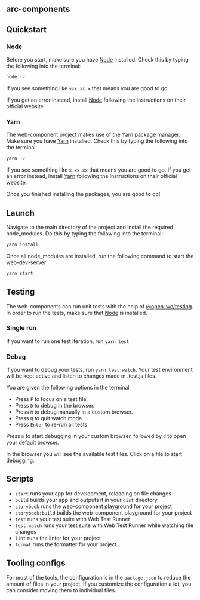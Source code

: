## arc-components

## Quickstart

### Node
Before you start, make sure you have [Node](https://nodejs.org/) installed.
Check this by typing the following into the terminal:

```bash
node -v
```

If you see something like `vxx.xx.x` that means you are good to go.

If you get an error instead, install [Node](https://nodejs.org/) following the instructions on their official website.

### Yarn
The web-component project makes use of the Yarn package manager.
Make sure you have [Yarn](https://yarnpkg.com/) installed.
Check this by typing the following into the terminal:

```bash
yarn -v
```

If you see something like `x.xx.xx` that means you are good to go.
If you get an error instead, install [Yarn](https://yarnpkg.com/) following the instructions on their official website.

Once you finished installing the packages, you are good to go!

## Launch
Navigate to the main directory of the project and install the required node_modules.
Do this by typing the following into the terminal:

```bash
yarn install
```

Once all node_modules are installed, run the following command to start the web-dev-server

```bash
yarn start
```

## Testing
The web-components can run unit tests with the help of [@open-wc/testing](https://open-wc.org/docs/testing/helpers/).
In order to run the tests, make sure that [Node](https://nodejs.org/) is installed.

### Single run
If you want to run one test iteration, run `yarn test`

### Debug
if you want to debug your tests, run `yarn test:watch`.
Your test environment will be kept active and listen to changes made in .test.js files.

You are given the following options in the terminal
- Press `F` to focus on a test file.
- Press `D` to debug in the browser.
- Press `M` to debug manually in a custom browser.
- Press `Q` to quit watch mode.
- Press `Enter` to re-run all tests.

Press `m` to start debugging in your custom browser, followed by `d` to open your default browser.

In the browser you will see the available test files. Click on a file to start debugging.

## Scripts
- `start` runs your app for development, reloading on file changes
- `build` builds your app and outputs it in your `dist` directory
- `storybook` runs the web-component playground for your project
- `storybook:build` builds the web-component playground for your project
- `test` runs your test suite with Web Test Runner
- `test:watch` runs your test suite with Web Test Runner while watching file changes
- `lint` runs the linter for your project
- `format` runs the formatter for your project

## Tooling configs
For most of the tools, the configuration is in the `package.json` to reduce the amount of files in your project.
If you customize the configuration a lot, you can consider moving them to individual files.
